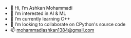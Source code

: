 - 👋 Hi, I’m Ashkan Mohammadi
- 👀 I’m interested in AI & ML
- 🌱 I’m currently learning C++
- 💞️ I’m looking to collaborate on CPython's source code
- 📫 mohammadiashkan1384@gmail.com

<!---
Amohammadi2/Amohammadi2 is a ✨ special ✨ repository because its `README.md` (this file) appears on your GitHub profile.
You can click the Preview link to take a look at your changes.
--->

